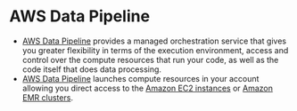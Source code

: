 # AWS Data Pipeline
- [AWS Data Pipeline](https://aws.amazon.com/datapipeline/) provides a managed orchestration service that gives you greater flexibility in terms of the execution environment, access and control over the compute resources that run your code, as well as the code itself that does data processing. 
- [AWS Data Pipeline](https://aws.amazon.com/datapipeline/) launches compute resources in your account allowing you direct access to the [Amazon EC2 instances](../../3_ComputeServices/AmazonEC2/Readme.md) or [Amazon EMR clusters](../BatchProcessing/ETL/AmazonEMR.md).